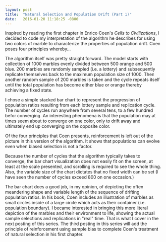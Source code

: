 ```yaml
---
layout: post
title:  "Natural Selection and Population Drift (Part 1)"
date:   2016-01-20 11:18:25 -0800
---
```

Inspired by reading the first chapter in Enrico Coen's *Cells to Civilizations*, I decided to code my interpretation of the algorithm he describes for using two colors of marble to characterize the properties of population drift. Coen poses four principles whereby...

<div id="chart"></div>


<script src="/js/d3.min.js" charset="utf-8"></script>
<script src="/js/underscore-min.js"></script>
<script src="/js/pop_drift_lab_8x.js"></script>

<script>
//console.log("TOP");

  var data = run();

  var margin = {top: 20, right: 100, bottom: 30, left: 10},
      width = (data.length * 21) - margin.left - margin.right,
      height = 300 - margin.top - margin.bottom;

  var x = d3.scale.ordinal()
      .rangeRoundBands([0, width], .1);

  var y = d3.scale.linear()
      .rangeRound([height, 0]);

  var color = d3.scale.ordinal()
      .range(["#9999ff", "#ff9933"]);

  var xAxis = d3.svg.axis()
      .scale(x)
      .orient("bottom");

  var yAxis = d3.svg.axis()
      .scale(y)
      .orient("left")
      .tickFormat(d3.format(".0%"));

  var svg = d3.select("div#chart").append("svg")
      .attr("width", width + margin.left + margin.right)
      .attr("height", height + margin.top + margin.bottom)
    .append("g")
      .attr("transform", "translate(" + margin.left + "," + margin.top + ")");

  color.domain(["Blue", "Orange"]);

  data.forEach(function(d) {
    var y0 = 0;
    d.colors = color.domain().map(function(name) { 
      return {name: name}; 
    });
    d.colors.forEach(function(d2, i) {
      d2.y0 = y0;
      y0 = d[i+1]; 
      d2.y1 = y0 + d2.y0; 
    });
  });

  x.domain(data.map(function(d) {
    return d[0]; 
  }));

  svg.append("g")
      .attr("class", "x axis")
      .attr("transform", "translate(0," + height + ")")
      .call(xAxis);

  var cycle = svg.selectAll(".cycle")
      .data(data)
    .enter().append("g")
      .attr("class", "cycle")
      .attr("transform", function(d) { return "translate(" + x(d[0]) + ",0)"; });

  cycle.selectAll("rect")
      .data(function(d) { return d.colors; })
    .enter().append("rect")
      .attr("width", x.rangeBand())
      .attr("y", function(d) { return y(d.y1); })
      .attr("height", function(d) { return y(d.y0) - y(d.y1); })
      .style("fill", function(d) { return color(d.name); });


</script>

The algorithm itself was pretty straight forward. The model starts with collection of 1000 marbles evenly divided between 500 orange and 500 blue. 200 marbles are randomly sampled (i.e. a lottery) and subsequently replicate themselves back to the maximum population size of 1000. Then another random sample of 200 marbles is taken and the cycle repeats itself until the total population has become either blue or orange thereby achieving a fixed state.

I chose a simple stacked bar chart to represent the progression of population ratios resulting from each lottery sample and replication cycle. The number of cycles run anywhere from several tens, to a few hundred befor converging. An interesting phenomena is that the population may at times seem about to converge on one color, only to drift away and ultimately end up converging on the opposite color.

Of the four principles that Coen presents, reinforcement is left out of the picture in this version of the algorithm. It shows that populations can evolve even when biased selection is not a factor.

Because the number of cycles that the algorithm typically takes to converge, the bar chart visualization does not easily fit on the screen, at least at the scale presented, and scrolling is required to see the whole thing. Also, the variable size of the chart dictates that no fixed width can be set (I have seen the number of cycles exceed 800 on one occasion.)

The bar chart does a good job, in my opinion, of depicting the often meandering shape and variable length of the sequence of drifting population ratios. In his book, Coen includes an illustration of marbles as small circles inside of a large circle which acts as their container (i.e. population boundary). I became interested in bringing this more literal depiction of the marbles and their environment to life, showing the actual sample selections and replications in "real" time. That is what I cover in the next posting of this series. The third posting in this series will add the principle of reinforcement using sample bias to complete Coen's treatment of natural selection in his first chapter.